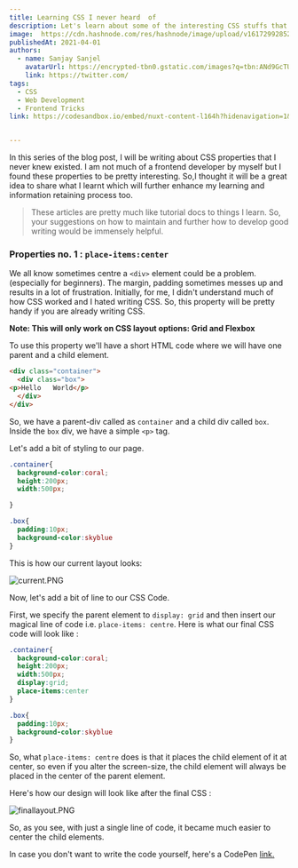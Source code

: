 ```yaml
---
title: Learning CSS I never heard  of
description: Let's learn about some of the interesting CSS stuffs that you may never heard of....
image:  https://cdn.hashnode.com/res/hashnode/image/upload/v1617299285287/3OgmI5gq7.png?w=1600&h=840&fit=crop&crop=entropy&auto=compress
publishedAt: 2021-04-01
authors:
  - name: Sanjay Sanjel
    avatarUrl: https://encrypted-tbn0.gstatic.com/images?q=tbn:ANd9GcTUstgs8cVrAZ4A2s8adMnLH6X-FtkDWM08Qg&usqp=CAU
    link: https://twitter.com/
tags:
  - CSS
  - Web Development
  - Frontend Tricks
link: https://codesandbox.io/embed/nuxt-content-l164h?hidenavigation=1&theme=dark


---
```



In this series of the blog post, I will be writing about CSS properties that I never knew existed. I am not much of a frontend developer by myself but I found these properties to be pretty interesting. So,I thought it will be a great idea to share what I learnt which will further enhance my learning and information retaining process too.


> These articles are pretty much like tutorial docs to things I learn. So, your suggestions on how to maintain and further how to develop good writing would be immensely helpful.

### Properties no. 1 : `place-items:center`

We all know sometimes centre a `<div>` element could be a problem.(especially for beginners). The margin, padding sometimes messes up and results in a lot of frustration. Initially, for me, I didn't understand much of how CSS worked and I hated writing CSS. So, this property will be pretty handy if you are already writing CSS.

**Note: This will only work on CSS layout options: Grid and Flexbox**

To use this property we'll have a short HTML code where we will have one parent and a child element.

```html
<div class="container">
  <div class="box">
<p>Hello   World</p>
  </div>
</div>

```
So, we have a parent-div called as `container` and a child div called `box`.
 Inside the `box` div, we have a simple `<p>` tag.

Let's add a bit of styling to our page.

```css
.container{
  background-color:coral;
  height:200px;
  width:500px;

}

.box{
  padding:10px;
  background-color:skyblue
}
```

This is how our current layout looks:

![current.PNG](https://cdn.hashnode.com/res/hashnode/image/upload/v1596783389450/6a-GY6cp1.png)

Now, let's add a bit of line to our CSS Code. 

First, we specify the parent element to `display: grid` and then insert our magical line of code i.e. `place-items: centre`. Here is what our final CSS code will look like :

```css
.container{
  background-color:coral;
  height:200px;
  width:500px;
  display:grid;
  place-items:center
}

.box{
  padding:10px;
  background-color:skyblue
}
```
So, what `place-items: centre` does is that it places the child element of it at center, so even if you alter the screen-size, the child element will always be placed in the center of the parent element.

Here's how our design will look like after the final CSS :

![finallayout.PNG](https://cdn.hashnode.com/res/hashnode/image/upload/v1596783619697/fkt0uczf9.png)

So, as you see, with just a single line of code, it became much easier to center the child elements.

In case you don't want to write the code yourself, here's a CodePen [ link.](https://codepen.io/sanjaysanjel/pen/gOrbxdj) 